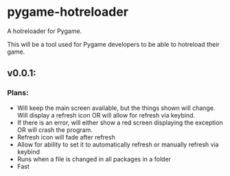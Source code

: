 # pygame-hotreloader

A hotreloader for Pygame.

This will be a tool used for Pygame developers to be able to hotreload their game.

## v0.0.1:

### Plans:

- Will keep the main screen available, but the things shown will change. Will display a refresh icon OR will allow for refresh via keybind.
- If there is an error, will either show a red screen displaying the exception OR will crash the program.
- Refresh icon will fade after refresh
- Allow for ability to set it to automatically refresh or manually refresh via keybind
- Runs when a file is changed in all packages in a folder
- Fast
